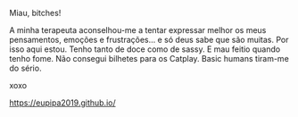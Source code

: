 Miau, bitches!

A minha terapeuta aconselhou-me a tentar expressar melhor os meus pensamentos, emoções e frustrações… e só deus sabe que são muitas. Por isso aqui estou. Tenho tanto de doce como de sassy. E mau feitio quando tenho fome. Não consegui bilhetes para os Catplay. Basic humans tiram-me do sério.

xoxo

https://eupipa2019.github.io/